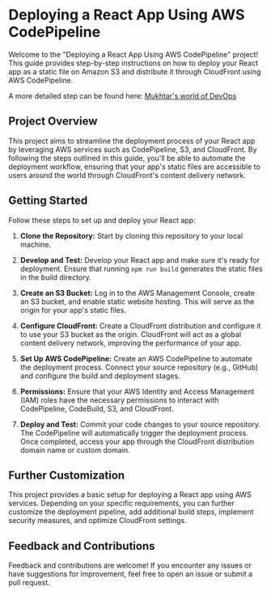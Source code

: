 # Deploying a React App Using AWS CodePipeline

Welcome to the "Deploying a React App Using AWS CodePipeline" project! This guide provides step-by-step instructions on how to deploy your React app as a static file on Amazon S3 and distribute it through CloudFront using AWS CodePipeline.

A more detailed step can be found here: [Mukhtar's world of DevOps](https://mukhtarabassgiwa.hashnode.dev/revolutionizing-deployment-unleashing-the-power-of-aws-codepipeline-to-deploy-your-dynamic-react-app-served-seamlessly-through-cloudfront)
 

## Project Overview

This project aims to streamline the deployment process of your React app by leveraging AWS services such as CodePipeline, S3, and CloudFront. By following the steps outlined in this guide, you'll be able to automate the deployment workflow, ensuring that your app's static files are accessible to users around the world through CloudFront's content delivery network.

## Getting Started

Follow these steps to set up and deploy your React app:

1. **Clone the Repository:** Start by cloning this repository to your local machine.

2. **Develop and Test:** Develop your React app and make sure it's ready for deployment. Ensure that running `npm run build` generates the static files in the build directory.

3. **Create an S3 Bucket:** Log in to the AWS Management Console, create an S3 bucket, and enable static website hosting. This will serve as the origin for your app's static files.

4. **Configure CloudFront:** Create a CloudFront distribution and configure it to use your S3 bucket as the origin. CloudFront will act as a global content delivery network, improving the performance of your app.

5. **Set Up AWS CodePipeline:** Create an AWS CodePipeline to automate the deployment process. Connect your source repository (e.g., GitHub) and configure the build and deployment stages.

6. **Permissions:** Ensure that your AWS Identity and Access Management (IAM) roles have the necessary permissions to interact with CodePipeline, CodeBuild, S3, and CloudFront.

7. **Deploy and Test:** Commit your code changes to your source repository. The CodePipeline will automatically trigger the deployment process. Once completed, access your app through the CloudFront distribution domain name or custom domain.

## Further Customization

This project provides a basic setup for deploying a React app using AWS services. Depending on your specific requirements, you can further customize the deployment pipeline, add additional build steps, implement security measures, and optimize CloudFront settings.

## Feedback and Contributions

Feedback and contributions are welcome! If you encounter any issues or have suggestions for improvement, feel free to open an issue or submit a pull request.
